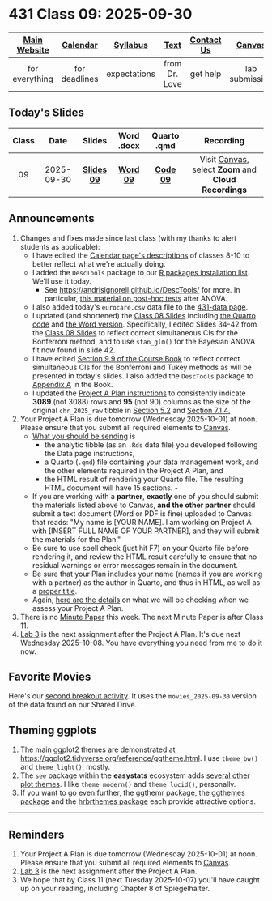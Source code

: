 # 431 Class 09: 2025-09-30

[Main Website](https://thomaselove.github.io/431-2025/) | [Calendar](https://thomaselove.github.io/431-2025/calendar.html) | [Syllabus](https://thomaselove.github.io/431-syllabus-2025/) | [Text](https://thomaselove.github.io/431-book/) | [Contact Us](https://thomaselove.github.io/431-2025/contact.html) | [Canvas](https://canvas.case.edu) | [Data and Code](https://github.com/THOMASELOVE/431-data)
:-----------: | :--------------: | :----------: | :---------: | :-------------: | :-----------: | :------------:
for everything | for deadlines | expectations | from Dr. Love | get help | lab submission | for downloads

## Today's Slides

Class | Date | Slides | Word .docx | Quarto .qmd | Recording
:---: | :--------: | :------: | :------: | :------: | :-------------:
09 | 2025-09-30 | **[Slides 09](https://thomaselove.github.io/431-slides-2025/class09.html)** | **[Word 09](https://thomaselove.github.io/431-slides-2025/class09w.docx)** | **[Code 09](https://github.com/THOMASELOVE/431-slides-2025/blob/main/class09.qmd)** | Visit [Canvas](https://canvas.case.edu/), select **Zoom** and **Cloud Recordings**

## Announcements

1. Changes and fixes made since last class (with my thanks to alert students as applicable):
    - I have edited the [Calendar page's descriptions](https://thomaselove.github.io/431-2025/calendar.html) of classes 8-10 to better reflect what we're actually doing.
    - I added the `DescTools` package to our [R packages installation list](https://github.com/THOMASELOVE/431-packages/tree/main). We'll use it today.
        - See <https://andrisignorell.github.io/DescTools/> for more. In particular, [this material on post-hoc tests](https://andrisignorell.github.io/DescTools/reference/PostHocTest.html) after ANOVA.
    - I also added today's `eurocare.csv` data file to the [431-data page](https://github.com/THOMASELOVE/431-data).
    - I updated (and shortened) the [Class 08 Slides](https://thomaselove.github.io/431-slides-2025/class08.html) including [the Quarto code](https://github.com/THOMASELOVE/431-slides-2025/blob/main/class08.qmd) and [the Word version](https://thomaselove.github.io/431-slides-2025/class08w.docx). Specifically, I edited Slides 34-42 from the [Class 08 Slides](https://thomaselove.github.io/431-slides-2025/class08.html) to reflect correct simultaneous CIs for the Bonferroni method, and to use `stan_glm()` for the Bayesian ANOVA fit now found in slide 42. 
    - I have edited [Section 9.9 of the Course Book](https://thomaselove.github.io/431-book/09_transmore.html#pairwise-comparisons-of-means) to reflect correct simultaneous CIs for the Bonferroni and Tukey methods as will be presented in today's slides. I also added the `DescTools` package to [Appendix A](https://thomaselove.github.io/431-book/package_info.html) in the Book.
    - I updated the [Project A Plan instructions](https://thomaselove.github.io/431-projectA-2025/plan.html) to consistently indicate **3089** (not 3088) rows and **95** (not 90) columns as the size of the original `chr_2025_raw` tibble in [Section 5.2](https://thomaselove.github.io/431-projectA-2025/plan.html#section-2.-data-ingest) and [Section 7.1.4.](https://thomaselove.github.io/431-projectA-2025/plan.html#element-d.-plan-section-2.-data-ingest)
2. Your Project A Plan is due tomorrow (Wednesday 2025-10-01) at noon. Please ensure that you submit all required elements to [Canvas](https://canvas.case.edu/).
    - [What you should be sending](https://thomaselove.github.io/431-projectA-2025/plan.html#the-deliverables) is
        - the analytic tibble (as an `.Rds` data file) you developed following the Data page instructions,
        - a Quarto (`.qmd`) file containing your data management work, and the other elements required in the Project A Plan, and
        - the HTML result of rendering your Quarto file. The resulting HTML document will have 15 sections.        - 
    - If you are working with a **partner**, **exactly** one of you should submit the materials listed above to Canvas, **and the other partner** should submit a text document (Word or PDF is fine) uploaded to Canvas that reads: "My name is [YOUR NAME]. I am working on Project A with [INSERT FULL NAME OF YOUR PARTNER], and they will submit the materials for the Plan."
    - Be sure to use spell check (just hit F7) on your Quarto file before rendering it, and review the HTML result carefully to ensure that no residual warnings or error messages remain in the document.
    - Be sure that your Plan includes your name (names if you are working with a partner) as the author in Quarto, and thus in HTML, as well as a [proper title](https://thomaselove.github.io/431-projectA-2025/plan.html#project-a-plan-title).
    - Again, [here are the details](https://thomaselove.github.io/431-projectA-2025/plan.html#grading-the-project-a-plan) on what we will be checking when we assess your Project A Plan.
3. There is no [Minute Paper](https://github.com/THOMASELOVE/431-minute-2025) this week. The next Minute Paper is after Class 11.
4. [Lab 3](https://github.com/THOMASELOVE/431-labs-2025/tree/main/lab3) is the next assignment after the Project A Plan. It's due next Wednesday 2025-10-08. You have everything you need from me to do it now.

## Favorite Movies

Here's our [second breakout activity](https://github.com/THOMASELOVE/431-classes-2025/blob/main/movies/class09.md). It uses the `movies_2025-09-30` version of the data found on our Shared Drive.

## Theming ggplots

1. The main ggplot2 themes are demonstrated at <https://ggplot2.tidyverse.org/reference/ggtheme.html>. I use `theme_bw()` and `theme_light()`, mostly.
2. The `see` package within the **easystats** ecosystem adds [several other plot themes](https://easystats.github.io/see/reference/index.html#themes). I like `theme_modern()` and `theme_lucid()`, personally.
3. If you want to go even further, the [ggthemr package](https://github.com/Mikata-Project/ggthemr), the [ggthemes package](https://jrnold.github.io/ggthemes/) and the [hrbrthemes package](https://github.com/hrbrmstr/hrbrthemes) each provide attractive options.

------

## Reminders

1. Your Project A Plan is due tomorrow (Wednesday 2025-10-01) at noon. Please ensure that you submit all required elements to [Canvas](https://canvas.case.edu/).
2. [Lab 3](https://github.com/THOMASELOVE/431-labs-2025/tree/main/lab3) is the next assignment after the Project A Plan.
3. We hope that by Class 11 (next Tuesday 2025-10-07) you'll have caught up on your reading, including Chapter 8 of Spiegelhalter.
